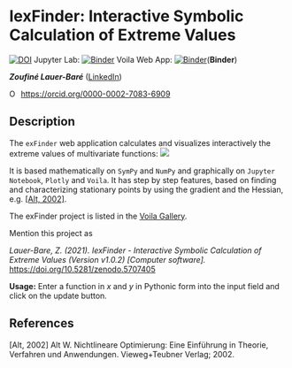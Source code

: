 

# IexFinder: Interactive Symbolic Calculation of Extreme Values

[![DOI](https://zenodo.org/badge/424138887.svg)](https://zenodo.org/badge/latestdoi/424138887) Jupyter Lab: [![Binder](https://mybinder.org/badge_logo.svg)](https://mybinder.org/v2/gh/zolabar/IexFinder/HEAD) Voila Web App: [![Binder](https://mybinder.org/badge_logo.svg)](https://mybinder.org/v2/gh/zolabar/iexfinder/main?urlpath=voila%2Frender%2F/iexfinder_voila.ipynb)(**Binder**)


***Zoufiné Lauer-Baré*** ([LinkedIn](https://www.linkedin.com/in/zoufine-lauer-bare-14677a77)) <div itemscope itemtype="https://schema.org/Person"><a itemprop="sameAs" content="https://orcid.org/0000-0002-7083-6909" href="https://orcid.org/0000-0002-7083-6909" target="orcid.widget" rel="me noopener noreferrer" style="vertical-align:top;"><img src="https://orcid.org/sites/default/files/images/orcid_16x16.png" style="width:1em;margin-right:.5em;" alt="ORCID iD icon">https://orcid.org/0000-0002-7083-6909</a></div>

## Description

The ```exFinder``` web application calculates and visualizes interactively the extreme values of multivariate functions: 
<img src="https://render.githubusercontent.com/render/math?math=f:\mathbb{R}^2\to\mathbb{R}">

It is based mathematically on ```SymPy``` and ```NumPy``` and graphically on ```Jupyter Notebook```, ```Plotly``` and ```Voila```. It has step by step features, based on  finding and characterizing stationary points by using the gradient and the Hessian, e.g. [[Alt, 2002]](https://link.springer.com/book/10.1007/978-3-322-84904-5). 

The exFinder project is listed in the [Voila Gallery](https://voila-gallery.org/). 

Mention this project as

*Lauer-Bare, Z. (2021). IexFinder -  Interactive Symbolic Calculation of Extreme Values (Version v1.0.2) [Computer software].* https://doi.org/10.5281/zenodo.5707405


**Usage:** Enter a function in *x* and *y* in Pythonic form into the input field and click on the update button.





## References

[Alt, 2002] Alt W. Nichtlineare Optimierung: Eine Einführung in Theorie, Verfahren und Anwendungen. Vieweg+Teubner Verlag; 2002.
